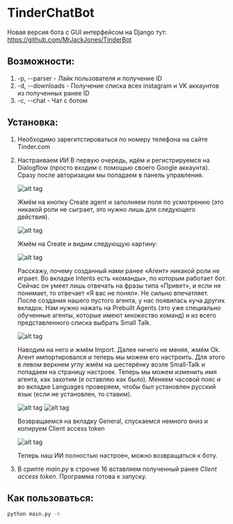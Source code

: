# TinderChatBot

Новая версия бота с GUI интерфейсом на Django тут: https://github.com/MrJackJones/TinderBot

## Возможности:

1. -p, --parser - Лайк пользователя и получение ID
2. -d, --downloads - Получение списка всех instagram и VK аккаунтов из полученных ранее ID
3. -c, --chat - Чат с ботом 


## Установка:

1. Необходимо зарегитстироваться по номеру телефона на сайте Tinder.com
2. Настраиваем ИИ
    В первую очередь, идём и регистрируемся на Dialogflow (просто входим с помощью своего Google аккаунта). Сразу после авторизации мы попадаем в панель управления.
    
    ![alt tag](https://habrastorage.org/getpro/habr/post_images/fc9/02e/4f6/fc902e4f678af02b0ee1661c521a492d.png)
    
    Жмём на кнопку Create agent и заполняем поля по усмотрению (это никакой роли не сыграет, это нужно лишь для следующего действия).
    
    ![alt tag](https://habrastorage.org/getpro/habr/post_images/91d/5a7/13b/91d5a713b50ccbccc1e4481a6796a008.png)
    
    Жмём на Create и видим следующую картину:
    
    ![alt tag](https://habrastorage.org/getpro/habr/post_images/481/d0f/e72/481d0fe726ec808276a55d5e578ec076.png)
    
    Расскажу, почему созданный нами ранее «Агент» никакой роли не играет. Во вкладке Intents есть «команды», по которым работает бот. Сейчас он умеет лишь отвечать на фразы типа «Привет», и если не понимает, то отвечает «Я вас не понял». Не сильно впечатляет.
    После создания нашего пустого агента, у нас появилась куча других вкладок. Нам нужно нажать на Prebuilt Agents (это уже специально обученные агенты, которые имеют множество команд) и из всего представленного списка выбрать Small Talk.
    
    ![alt tag](https://habrastorage.org/getpro/habr/post_images/cee/bd1/f38/ceebd1f3821538f2f690381e7a23cb70.png)
    
    Наводим на него и жмём Import. Далее ничего не меняя, жмём Ok. Агент импортировался и теперь мы можем его настроить. Для этого в левом верхнем углу жмём на шестерёнку возле Small-Talk и попадаем на страницу настроек. Теперь мы можем изменить имя агента, как захотим (я оставляю как было). Меняем часовой пояс и во вкладке Languages проверяем, чтобы был установлен русский язык (если не установлен, то ставим).
    
    ![alt tag](https://habrastorage.org/getpro/habr/post_images/00a/a69/4c0/00aa694c086df5e6a45fd3adc33cc37a.png)
    ![alt tag](https://habrastorage.org/getpro/habr/post_images/2a5/b6f/9c0/2a5b6f9c01de1642f85576adadc555c4.png)
    
    Возвращаемся на вкладку General, спускаемся немного вниз и копируем Client access token
    
    ![alt tag](https://habrastorage.org/getpro/habr/post_images/9c9/496/61c/9c949661c0babb224108df581a782994.png)
    
    Теперь наш ИИ полностью настроен, можно возвращаться к боту.
3. В срипте *main.py* в строчке 16 вставляем полученный ранее *Client access token*. Программа готова к запуску.


## Как пользоваться:
```bash
python main.py -h
```
